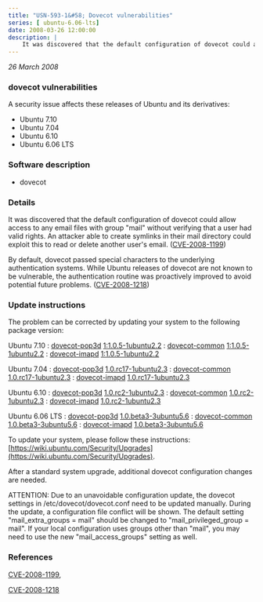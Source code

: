 ```yaml
---
title: "USN-593-1&#58; Dovecot vulnerabilities"
series: [ ubuntu-6.06-lts]
date: 2008-03-26 12:00:00
description: |
    It was discovered that the default configuration of dovecot could allow access to any email files with group &quot;mail&quot; without verifying that a user had valid rights.  An attacker able to create symlinks in their mail directory could exploit this to read or delete another user&#39;s email. ([CVE-2008-1199](http://people.ubuntu.com/~ubuntu-security/cve/CVE-2008-1199))
--- 
```

 
 

*26 March 2008*

### dovecot vulnerabilities

A security issue affects these releases of Ubuntu and its derivatives:

* Ubuntu 7.10
* Ubuntu 7.04
* Ubuntu 6.10
* Ubuntu 6.06 LTS

### Software description

* dovecot 

### Details

It was discovered that the default configuration of dovecot could allow access to any email files with group &quot;mail&quot; without verifying that a user had valid rights. An attacker able to create symlinks in their mail directory could exploit this to read or delete another user&#39;s email. ([CVE-2008-1199](http://people.ubuntu.com/~ubuntu-security/cve/CVE-2008-1199))

By default, dovecot passed special characters to the underlying authentication systems. While Ubuntu releases of dovecot are not known to be vulnerable, the authentication routine was proactively improved to avoid potential future problems. ([CVE-2008-1218](http://people.ubuntu.com/~ubuntu-security/cve/CVE-2008-1218)) 

### Update instructions

The problem can be corrected by updating your system to the following package version:

Ubuntu 7.10
 : [dovecot-pop3d](https://launchpad.net/ubuntu/+source/dovecot) <span> [1:1.0.5-1ubuntu2.2](https://launchpad.net/ubuntu/+source/dovecot/1:1.0.5-1ubuntu2.2) </span> 
 : [dovecot-common](https://launchpad.net/ubuntu/+source/dovecot) <span> [1:1.0.5-1ubuntu2.2](https://launchpad.net/ubuntu/+source/dovecot/1:1.0.5-1ubuntu2.2) </span> 
 : [dovecot-imapd](https://launchpad.net/ubuntu/+source/dovecot) <span> [1:1.0.5-1ubuntu2.2](https://launchpad.net/ubuntu/+source/dovecot/1:1.0.5-1ubuntu2.2) </span> 

Ubuntu 7.04
 : [dovecot-pop3d](https://launchpad.net/ubuntu/+source/dovecot) <span> [1.0.rc17-1ubuntu2.3](https://launchpad.net/ubuntu/+source/dovecot/1.0.rc17-1ubuntu2.3) </span> 
 : [dovecot-common](https://launchpad.net/ubuntu/+source/dovecot) <span> [1.0.rc17-1ubuntu2.3](https://launchpad.net/ubuntu/+source/dovecot/1.0.rc17-1ubuntu2.3) </span> 
 : [dovecot-imapd](https://launchpad.net/ubuntu/+source/dovecot) <span> [1.0.rc17-1ubuntu2.3](https://launchpad.net/ubuntu/+source/dovecot/1.0.rc17-1ubuntu2.3) </span> 

Ubuntu 6.10
 : [dovecot-pop3d](https://launchpad.net/ubuntu/+source/dovecot) <span> [1.0.rc2-1ubuntu2.3](https://launchpad.net/ubuntu/+source/dovecot/1.0.rc2-1ubuntu2.3) </span> 
 : [dovecot-common](https://launchpad.net/ubuntu/+source/dovecot) <span> [1.0.rc2-1ubuntu2.3](https://launchpad.net/ubuntu/+source/dovecot/1.0.rc2-1ubuntu2.3) </span> 
 : [dovecot-imapd](https://launchpad.net/ubuntu/+source/dovecot) <span> [1.0.rc2-1ubuntu2.3](https://launchpad.net/ubuntu/+source/dovecot/1.0.rc2-1ubuntu2.3) </span> 

Ubuntu 6.06 LTS
 : [dovecot-pop3d](https://launchpad.net/ubuntu/+source/dovecot) <span> [1.0.beta3-3ubuntu5.6](https://launchpad.net/ubuntu/+source/dovecot/1.0.beta3-3ubuntu5.6) </span> 
 : [dovecot-common](https://launchpad.net/ubuntu/+source/dovecot) <span> [1.0.beta3-3ubuntu5.6](https://launchpad.net/ubuntu/+source/dovecot/1.0.beta3-3ubuntu5.6) </span> 
 : [dovecot-imapd](https://launchpad.net/ubuntu/+source/dovecot) <span> [1.0.beta3-3ubuntu5.6](https://launchpad.net/ubuntu/+source/dovecot/1.0.beta3-3ubuntu5.6) </span> 

To update your system, please follow these instructions: [https://wiki.ubuntu.com/Security/Upgrades](https://wiki.ubuntu.com/Security/Upgrades).

After a standard system upgrade, additional dovecot configuration changes are needed.

ATTENTION: Due to an unavoidable configuration update, the dovecot settings in /etc/dovecot/dovecot.conf need to be updated manually. During the update, a configuration file conflict will be shown. The default setting &quot;mail_extra_groups = mail&quot; should be changed to &quot;mail_privileged_group = mail&quot;. If your local configuration uses groups other than &quot;mail&quot;, you may need to use the new &quot;mail_access_groups&quot; setting as well. 

### References

 
 [CVE-2008-1199](http://people.ubuntu.com/~ubuntu-security/cve/CVE-2008-1199), 

 [CVE-2008-1218](http://people.ubuntu.com/~ubuntu-security/cve/CVE-2008-1218)
 

